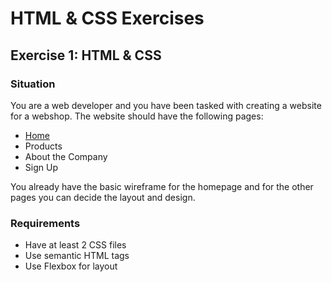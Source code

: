 # HTML & CSS Exercises

## Exercise 1: HTML & CSS

### Situation

You are a web developer and you have been tasked with creating a website for a webshop. The website should have the following pages:

- [Home](https://www.smartdraw.com/website-wireframe/img/wireframe-example-template.png)
- Products
- About the Company
- Sign Up

You already have the basic wireframe for the homepage and for the other pages you can decide the layout and design.

### Requirements

- Have at least 2 CSS files
- Use semantic HTML tags
- Use Flexbox for layout
